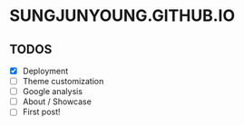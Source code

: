 # SUNGJUNYOUNG.GITHUB.IO

## TODOS
- [X] Deployment
- [ ] Theme customization
- [ ] Google analysis
- [ ] About / Showcase
- [ ] First post!